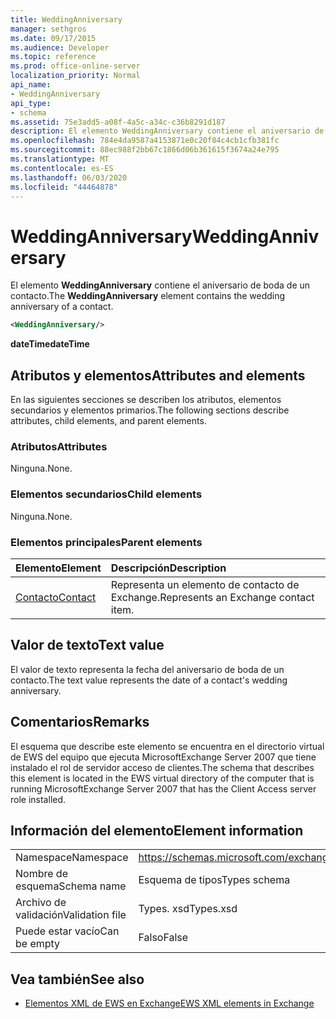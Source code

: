 ```yaml
---
title: WeddingAnniversary
manager: sethgros
ms.date: 09/17/2015
ms.audience: Developer
ms.topic: reference
ms.prod: office-online-server
localization_priority: Normal
api_name:
- WeddingAnniversary
api_type:
- schema
ms.assetid: 75e3add5-a08f-4a5c-a34c-c36b8291d187
description: El elemento WeddingAnniversary contiene el aniversario de boda de un contacto.
ms.openlocfilehash: 784e4da9587a4153871e0c20f84c4cb1cfb381fc
ms.sourcegitcommit: 88ec988f2bb67c1866d06b361615f3674a24e795
ms.translationtype: MT
ms.contentlocale: es-ES
ms.lasthandoff: 06/03/2020
ms.locfileid: "44464878"
---
```

# <a name="weddinganniversary"></a><span data-ttu-id="bbb68-103">WeddingAnniversary</span><span class="sxs-lookup"><span data-stu-id="bbb68-103">WeddingAnniversary</span></span>

<span data-ttu-id="bbb68-104">El elemento **WeddingAnniversary** contiene el aniversario de boda de un contacto.</span><span class="sxs-lookup"><span data-stu-id="bbb68-104">The **WeddingAnniversary** element contains the wedding anniversary of a contact.</span></span> 
  
```xml
<WeddingAnniversary/>
```

 <span data-ttu-id="bbb68-105">**dateTime**</span><span class="sxs-lookup"><span data-stu-id="bbb68-105">**dateTime**</span></span>
## <a name="attributes-and-elements"></a><span data-ttu-id="bbb68-106">Atributos y elementos</span><span class="sxs-lookup"><span data-stu-id="bbb68-106">Attributes and elements</span></span>

<span data-ttu-id="bbb68-107">En las siguientes secciones se describen los atributos, elementos secundarios y elementos primarios.</span><span class="sxs-lookup"><span data-stu-id="bbb68-107">The following sections describe attributes, child elements, and parent elements.</span></span>
  
### <a name="attributes"></a><span data-ttu-id="bbb68-108">Atributos</span><span class="sxs-lookup"><span data-stu-id="bbb68-108">Attributes</span></span>

<span data-ttu-id="bbb68-109">Ninguna.</span><span class="sxs-lookup"><span data-stu-id="bbb68-109">None.</span></span>
  
### <a name="child-elements"></a><span data-ttu-id="bbb68-110">Elementos secundarios</span><span class="sxs-lookup"><span data-stu-id="bbb68-110">Child elements</span></span>

<span data-ttu-id="bbb68-111">Ninguna.</span><span class="sxs-lookup"><span data-stu-id="bbb68-111">None.</span></span>
  
### <a name="parent-elements"></a><span data-ttu-id="bbb68-112">Elementos principales</span><span class="sxs-lookup"><span data-stu-id="bbb68-112">Parent elements</span></span>

|<span data-ttu-id="bbb68-113">**Elemento**</span><span class="sxs-lookup"><span data-stu-id="bbb68-113">**Element**</span></span>|<span data-ttu-id="bbb68-114">**Descripción**</span><span class="sxs-lookup"><span data-stu-id="bbb68-114">**Description**</span></span>|
|:-----|:-----|
|[<span data-ttu-id="bbb68-115">Contacto</span><span class="sxs-lookup"><span data-stu-id="bbb68-115">Contact</span></span>](contact.md) <br/> |<span data-ttu-id="bbb68-116">Representa un elemento de contacto de Exchange.</span><span class="sxs-lookup"><span data-stu-id="bbb68-116">Represents an Exchange contact item.</span></span>  <br/> |
   
## <a name="text-value"></a><span data-ttu-id="bbb68-117">Valor de texto</span><span class="sxs-lookup"><span data-stu-id="bbb68-117">Text value</span></span>

<span data-ttu-id="bbb68-118">El valor de texto representa la fecha del aniversario de boda de un contacto.</span><span class="sxs-lookup"><span data-stu-id="bbb68-118">The text value represents the date of a contact's wedding anniversary.</span></span>
  
## <a name="remarks"></a><span data-ttu-id="bbb68-119">Comentarios</span><span class="sxs-lookup"><span data-stu-id="bbb68-119">Remarks</span></span>

<span data-ttu-id="bbb68-120">El esquema que describe este elemento se encuentra en el directorio virtual de EWS del equipo que ejecuta MicrosoftExchange Server 2007 que tiene instalado el rol de servidor acceso de clientes.</span><span class="sxs-lookup"><span data-stu-id="bbb68-120">The schema that describes this element is located in the EWS virtual directory of the computer that is running MicrosoftExchange Server 2007 that has the Client Access server role installed.</span></span>
  
## <a name="element-information"></a><span data-ttu-id="bbb68-121">Información del elemento</span><span class="sxs-lookup"><span data-stu-id="bbb68-121">Element information</span></span>

|||
|:-----|:-----|
|<span data-ttu-id="bbb68-122">Namespace</span><span class="sxs-lookup"><span data-stu-id="bbb68-122">Namespace</span></span>  <br/> |https://schemas.microsoft.com/exchange/services/2006/types  <br/> |
|<span data-ttu-id="bbb68-123">Nombre de esquema</span><span class="sxs-lookup"><span data-stu-id="bbb68-123">Schema name</span></span>  <br/> |<span data-ttu-id="bbb68-124">Esquema de tipos</span><span class="sxs-lookup"><span data-stu-id="bbb68-124">Types schema</span></span>  <br/> |
|<span data-ttu-id="bbb68-125">Archivo de validación</span><span class="sxs-lookup"><span data-stu-id="bbb68-125">Validation file</span></span>  <br/> |<span data-ttu-id="bbb68-126">Types. xsd</span><span class="sxs-lookup"><span data-stu-id="bbb68-126">Types.xsd</span></span>  <br/> |
|<span data-ttu-id="bbb68-127">Puede estar vacío</span><span class="sxs-lookup"><span data-stu-id="bbb68-127">Can be empty</span></span>  <br/> |<span data-ttu-id="bbb68-128">Falso</span><span class="sxs-lookup"><span data-stu-id="bbb68-128">False</span></span>  <br/> |
   
## <a name="see-also"></a><span data-ttu-id="bbb68-129">Vea también</span><span class="sxs-lookup"><span data-stu-id="bbb68-129">See also</span></span>



- [<span data-ttu-id="bbb68-130">Elementos XML de EWS en Exchange</span><span class="sxs-lookup"><span data-stu-id="bbb68-130">EWS XML elements in Exchange</span></span>](ews-xml-elements-in-exchange.md)

